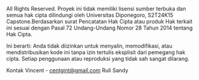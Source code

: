 All Rights Reserved. Proyek ini tidak memiliki lisensi sumber terbuka dan semua hak cipta dilindungi oleh Universitas Diponegoro, S2T24K15 Capstone.Berdasarkan surat Pencatatan Hak Cipta atau produk Hak terkait ini sesuai dengan Pasal 72 Undang-Undang Nomor 28 Tahun 2014 tentang Hak Cipta.

Ini berarti: Anda tidak diizinkan untuk menyalin, memodifikasi, atau mendistribusikan kode ini tanpa izin tertulis eksplisit dari pemegang hak cipta. Setiap penggunaan atau reproduksi yang tidak sah sangat dilarang.

Kontak
Vincent - centgint@gmail.com
Ruli
Sandy
